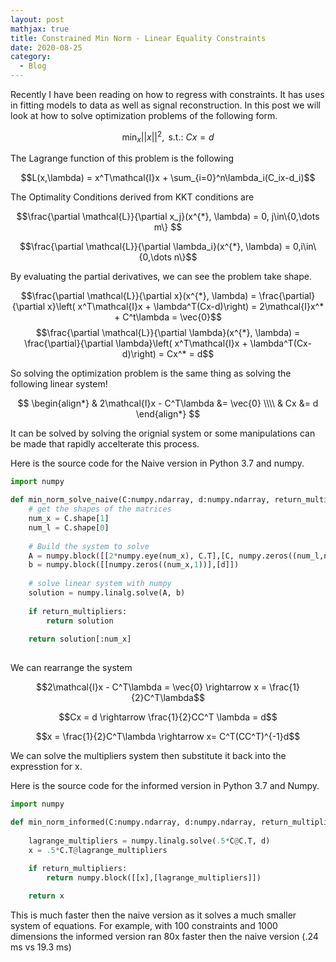 ```yaml
---
layout: post
mathjax: true
title: Constrained Min Norm - Linear Equality Constraints
date: 2020-08-25
category:
  - Blog
---
```

Recently I have been reading on how to regress with constraints. It has uses in fitting models to data as well as signal reconstruction. In this post we will look at how to solve optimization problems of the following form.

$$\min_{x} ||x||^2, \text{ s.t.: } Cx = d$$

The Lagrange function of this problem is the following

$$L(x,\lambda) = x^T\mathcal{I}x + \sum_{i=0}^n\lambda_i(C_ix-d_i)$$

The Optimality Conditions derived from KKT conditions are

$$\frac{\partial \mathcal{L}}{\partial x_j}(x^{*}, \lambda) = 0, j\in\{0,\dots m\} $$

$$\frac{\partial \mathcal{L}}{\partial \lambda_i}(x^{*}, \lambda) = 0,i\in\{0,\dots n\}$$

By evaluating the partial derivatives, we can see the problem take shape.

$$\frac{\partial \mathcal{L}}{\partial x}(x^{*}, \lambda) = \frac{\partial}{\partial x}\left( x^T\mathcal{I}x + \lambda^T(Cx-d)\right) = 2\mathcal{I}x^* + C^t\lambda = \vec{0}$$
$$\frac{\partial \mathcal{L}}{\partial \lambda}(x^{*}, \lambda) = \frac{\partial}{\partial \lambda}\left( x^T\mathcal{I}x + \lambda^T(Cx-d)\right) = Cx^* = d$$

So solving the optimization problem is the same thing as solving the following linear system!

$$
\begin{align*} 
& 2\mathcal{I}x - C^T\lambda &=  \vec{0} \\\\ 
& Cx  &=  d
\end{align*}
$$

It can be solved by solving the orignial system or some manipulations can be made that rapidly accelterate this process.

Here is the source code for the Naive version in Python 3.7 and numpy.

```python
import numpy

def min_norm_solve_naive(C:numpy.ndarray, d:numpy.ndarray, return_multipliers:bool = True) -> numpy.ndarray:
    # get the shapes of the matrices
    num_x = C.shape[1]
    num_l = C.shape[0]
    
    # Build the system to solve
    A = numpy.block([[2*numpy.eye(num_x), C.T],[C, numpy.zeros((num_l,num_l))]])
    b = numpy.block([[numpy.zeros((num_x,1))],[d]])
    
    # solve linear system with numpy
    solution = numpy.linalg.solve(A, b)
      
    if return_multipliers:
        return solution
    
    return solution[:num_x]
  
```

We can rearrange the system

$$2\mathcal{I}x - C^T\lambda =  \vec{0} \rightarrow x = \frac{1}{2}C^T\lambda$$

$$Cx = d \rightarrow \frac{1}{2}CC^T \lambda = d$$

$$x = \frac{1}{2}C^T\lambda \rightarrow x= C^T(CC^T)^{-1}d$$

We can solve the multipliers system then substitute it back into the expresstion for x.

Here is the source code for the informed version in Python 3.7 and Numpy.

```python
import numpy

def min_norm_informed(C:numpy.ndarray, d:numpy.ndarray, return_multipliers:bool = True) -> numpy.ndarray:
    
    lagrange_multipliers = numpy.linalg.solve(.5*C@C.T, d)
    x = .5*C.T@lagrange_multipliers
    
    if return_multipliers:
        return numpy.block([[x],[lagrange_multipliers]])

    return x

```

This is much faster then the naive version as it solves a much smaller system of equations. For example, with 100 constraints and 1000 dimensions the informed version ran 80x faster then the naive version (.24 ms vs 19.3 ms) 

